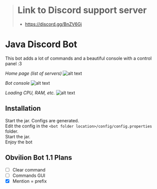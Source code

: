 > # Link to Discord support server
> * https://discord.gg/BnZV6Gj

# Java Discord Bot
This bot adds a lot of commands and a beautiful console with a control panel :З

*Home page (list of servers)*
![alt text](http://d.zaix.ru/kWS4.png)

*Bot console*
![alt text](http://d.zaix.ru/kWSa.png)

*Loading CPU, RAM, etc.*
![alt text](http://d.zaix.ru/kWSf.png)

## Installation

Start the jar. Configs are generated.<br>
Edit the config in the ``<bot folder location>/config/config.properties`` folder.<br>
Start the jar. <br>
Enjoy the bot

## Obvilion Bot 1.1 Plans
- [ ] Clear command
- [ ] Commands GUI
- [x] Mention = prefix
